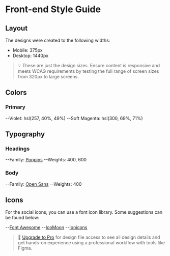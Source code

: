 # Front-end Style Guide

## Layout

The designs were created to the following widths:

- Mobile: 375px
- Desktop: 1440px

> 💡 These are just the design sizes. Ensure content is responsive and meets WCAG requirements by testing the full range of screen sizes from 320px to large screens.

## Colors

### Primary

--Violet: hsl(257, 40%, 49%)
--Soft Magenta: hsl(300, 69%, 71%)

## Typography

### Headings

--Family: [Poppins](https://fonts.google.com/specimen/Poppins)
--Weights: 400, 600

### Body

--Family: [Open Sans](https://fonts.google.com/specimen/Open+Sans)
--Weights: 400

## Icons

For the social icons, you can use a font icon library. Some suggestions can be found below:

--[Font Awesome](https://fontawesome.com/)
--[IcoMoon](https://icomoon.io/)
--[Ionicons](https://ionicons.com/)

> 💎 [Upgrade to Pro](https://www.frontendmentor.io/pro?ref=style-guide) for design file access to see all design details and get hands-on experience using a professional workflow with tools like Figma.
